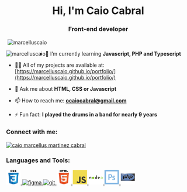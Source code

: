 <h1 align="center">Hi, I'm Caio Cabral</h1>
<h3 align="center">Front-end developer</h3>

<p>&nbsp;<img align="center" src="https://github-readme-stats.vercel.app/api?username=marcelluscaio&show_icons=true&locale=en" alt="marcelluscaio" /></p>

<p><img align="left" src="https://github-readme-stats.vercel.app/api/top-langs?username=marcelluscaio&show_icons=true&locale=en&layout=compact" alt="marcelluscaio" /></p>

- 🌱 I’m currently learning **Javascript, PHP and Typescript**

- 👨‍💻 All of my projects are available at: [https://marcelluscaio.github.io/portfolio/](https://marcelluscaio.github.io/portfolio/)

- 💬 Ask me about **HTML, CSS or Javascript**

- 📫 How to reach me: **ocaiocabral@gmail.com**

- ⚡ Fun fact: **I played the drums in a band for nearly 9 years**

<h3 align="left">Connect with me:</h3>
<p align="left">
<a href="https://linkedin.com/in/caio marcellus martinez cabral" target="blank"><img align="center" src="https://raw.githubusercontent.com/rahuldkjain/github-profile-readme-generator/master/src/images/icons/Social/linked-in-alt.svg" alt="caio marcellus martinez cabral" height="30" width="40" /></a>
</p>

<h3 align="left">Languages and Tools:</h3>
<p align="left"> <a href="https://www.w3schools.com/css/" target="_blank" rel="noreferrer"> <img src="https://raw.githubusercontent.com/devicons/devicon/master/icons/css3/css3-original-wordmark.svg" alt="css3" width="40" height="40"/> </a> <a href="https://www.figma.com/" target="_blank" rel="noreferrer"> <img src="https://www.vectorlogo.zone/logos/figma/figma-icon.svg" alt="figma" width="40" height="40"/> </a> <a href="https://git-scm.com/" target="_blank" rel="noreferrer"> <img src="https://www.vectorlogo.zone/logos/git-scm/git-scm-icon.svg" alt="git" width="40" height="40"/> </a> <a href="https://www.w3.org/html/" target="_blank" rel="noreferrer"> <img src="https://raw.githubusercontent.com/devicons/devicon/master/icons/html5/html5-original-wordmark.svg" alt="html5" width="40" height="40"/> </a> <a href="https://developer.mozilla.org/en-US/docs/Web/JavaScript" target="_blank" rel="noreferrer"> <img src="https://raw.githubusercontent.com/devicons/devicon/master/icons/javascript/javascript-original.svg" alt="javascript" width="40" height="40"/> </a> <a href="https://nodejs.org" target="_blank" rel="noreferrer"> <img src="https://raw.githubusercontent.com/devicons/devicon/master/icons/nodejs/nodejs-original-wordmark.svg" alt="nodejs" width="40" height="40"/> </a> <a href="https://www.photoshop.com/en" target="_blank" rel="noreferrer"> <img src="https://raw.githubusercontent.com/devicons/devicon/master/icons/photoshop/photoshop-line.svg" alt="photoshop" width="40" height="40"/> </a> <a href="https://www.php.net" target="_blank" rel="noreferrer"> <img src="https://raw.githubusercontent.com/devicons/devicon/master/icons/php/php-original.svg" alt="php" width="40" height="40"/> </a> </p>




